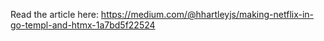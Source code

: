 Read the article here: https://medium.com/@hhartleyjs/making-netflix-in-go-templ-and-htmx-1a7bd5f22524